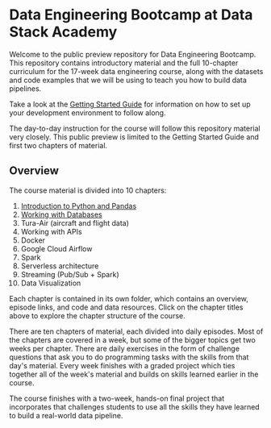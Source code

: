 # Data Engineering Bootcamp at Data Stack Academy

Welcome to the public preview repository for Data Engineering Bootcamp. This repository contains introductory material and the full 10-chapter curriculum for the 17-week data engineering course, along with the datasets and code examples that we will be using to teach you how to build data pipelines.

Take a look at the [Getting Started Guide](/getting-started/) for information on how to set up your development environment to follow along.

The day-to-day instruction for the course will follow this repository material very closely. This public preview is limited to the Getting Started Guide and first two chapters of material.

## Overview

The course material is divided into 10 chapters:
1. [Introduction to Python and Pandas](deb/ch1/)
1. [Working with Databases](deb/ch2/)
1. Tura-Air (aircraft and flight data)
1. Working with APIs
1. Docker
1. Google Cloud Airflow
1. Spark
1. Serverless architecture
1. Streaming (Pub/Sub + Spark)
1. Data Visualization

Each chapter is contained in its own folder, which contains an overview, episode links, and code and data resources. Click on the chapter titles above to explore the chapter structure of the course. 

There are ten chapters of material, each divided into daily episodes. Most of the chapters are covered in a week, but some of the bigger topics get two weeks per chapter. There are daily exercises in the form of challenge questions that ask you to do programming tasks with the skills from that day's material. Every week finishes with a graded project which ties together all of the week's material and builds on skills learned earlier in the course.

The course finishes with a two-week, hands-on final project that incorporates that challenges students to use all the skills they have learned to build a real-world data pipeline.
